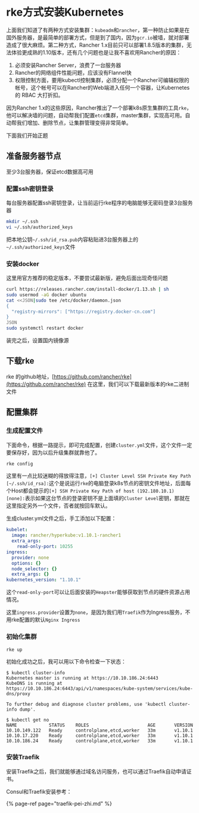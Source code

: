 # rke方式安装Kubernetes

上面我们知道了有两种方式安装集群：`kubeadm`和`rancher`，第一种防止如果是在国外服务器，是最简单的部署方式，但是到了国内，因为`gcr.io`被墙，就对部署造成了很大麻烦。第二种方式，Rancher 1.x目前只可以部署1.8.5版本的集群，无法体验更成熟的1.10版本，还有几个问题也是让我不喜欢用Rancher的原因：

1. 必须安装Rancher Server，浪费了一台服务器
2. Rancher的网络组件性能问题，应该没有Flannel快
3. 权限控制方面，要用kubectl控制集群，必须分配一个Rancher可编辑权限的帐号，这个帐号可以在Rancher的Web端进入任何一个容器，让Kubernetes的 RBAC 大打折扣。

因为Rancher 1.x的这些原因，Rancher推出了一个部署k8s原生集群的工具`rke`，他可以解决墙的问题，自动帮我们配置`etcd`集群，master集群，实现高可用。自动帮我们增加、删除节点，让集群管理变得非常简单。

下面我们开始正题

## 准备服务器节点

至少3台服务器，保证etcd数据高可用

### 配置ssh密钥登录

每台服务器配置ssh密钥登录，让当前运行rke程序的电脑能够无密码登录3台服务器

```bash
mkdir ~/.ssh
vi ~/.ssh/authorized_keys
```

把本地公钥`~/.ssh/id_rsa.pub`内容粘贴进3台服务器上的`~/.ssh/authorized_keys`文件

### 安装docker

这里用官方推荐的稳定版本，不要尝试最新版，避免后面出现奇怪问题

```bash
curl https://releases.rancher.com/install-docker/1.13.sh | sh
sudo usermod -aG docker ubuntu
cat <<JSON|sudo tee /etc/docker/daemon.json
{
  "registry-mirrors": ["https://registry.docker-cn.com"]
}
JSON
sudo systemctl restart docker
```

装完之后，设置国内镜像源

## 下载rke

rke 的github地址，[https://github.com/rancher/rke](https://github.com/rancher/rke) 在这里，我们可以下载最新版本的rke二进制文件

## 配置集群

### 生成配置文件

下面命令，根据一路提示，即可完成配置，创建`cluster.yml`文件，这个文件一定要保存好，因为以后升级集群就靠他了。

```bash
rke config
```

这里有一点比较迷糊的得放得注意，`[+] Cluster Level SSH Private Key Path [~/.ssh/id_rsa]:`这个是说运行`rke`的电脑登录k8s节点的密钥文件地址，后面每个Host都会提示的`[+] SSH Private Key Path of host (192.180.10.1) [none]:`表示如果这台节点的登录密钥不是上面填的`Cluster Level`密钥，那就在这里指定另外一个文件，否者就按回车默认。

生成cluster.yml文件之后，手工添加以下配置：

```yaml
kubelet:
  image: rancher/hyperkube:v1.10.1-rancher1
  extra_args:
    read-only-port: 10255
ingress:
  provider: none
  options: {}
  node_selector: {}
  extra_args: {}
kubernetes_version: "1.10.1"
```

这个`read-only-port`可以让后面安装的`Heapster`能够获取到节点的硬件资源占用情况。

这里`ingress.provider`设置为`none`，是因为我们用`Traefik`作为Ingress服务，不用rke配置的默认`Nginx Ingress`

### 初始化集群

```bash
rke up
```

初始化成功之后，我可以用以下命令检查一下状态：

```text
$ kubectl cluster-info
Kubernetes master is running at https://10.10.186.24:6443
KubeDNS is running at https://10.10.186.24:6443/api/v1/namespaces/kube-system/services/kube-dns/proxy

To further debug and diagnose cluster problems, use 'kubectl cluster-info dump'.
```

```text
$ kubectl get no
NAME            STATUS    ROLES                      AGE       VERSION
10.10.149.122   Ready     controlplane,etcd,worker   33m       v1.10.1
10.10.17.220    Ready     controlplane,etcd,worker   33m       v1.10.1
10.10.186.24    Ready     controlplane,etcd,worker   33m       v1.10.1
```

### 安装Traefik

安装Traefik之后，我们就能够通过域名访问服务，也可以通过Traefik自动申请证书。

Consul和Traefik安装参考：

{% page-ref page="traefik-pei-zhi.md" %}



